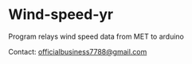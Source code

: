 # Wind-speed-yr

Program relays wind speed data from MET to arduino

Contact: officialbusiness7788@gmail.com
